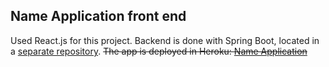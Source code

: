 ## Name Application front end

Used React.js for this project. Backend is done with Spring Boot, located in a [separate repository](https://github.com/Paul-Matt/namesapp_back).
~~The app is deployed in Heroku: [Name Application](https://names-application.herokuapp.com/)~~
